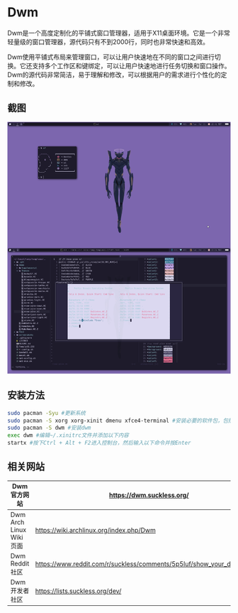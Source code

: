 # Dwm

Dwm是一个高度定制化的平铺式窗口管理器，适用于X11桌面环境。它是一个非常轻量级的窗口管理器，源代码只有不到2000行，同时也非常快速和高效。

Dwm使用平铺式布局来管理窗口，可以让用户快速地在不同的窗口之间进行切换。它还支持多个工作区和键绑定，可以让用户快速地进行任务切换和窗口操作。Dwm的源代码非常简洁，易于理解和修改，可以根据用户的需求进行个性化的定制和修改。

## 截图

![dwm](../img/dwm.png)

## 安装方法

```bash
sudo pacman -Syu #更新系统
sudo pacman -S xorg xorg-xinit dmenu xfce4-terminal #安装必要的软件包，包括X Window System、dmenu、Xfce4 Terminal等
sudo pacman -S dwm #安装dwm
exec dwm #编辑~/.xinitrc文件并添加以下内容
startx #按下Ctrl + Alt + F2进入控制台，然后输入以下命令并按Enter
```

## 相关网站

| Dwm官方网站             | https://dwm.suckless.org/                                    |
| ----------------------- | ------------------------------------------------------------ |
| Dwm Arch Linux Wiki页面 | https://wiki.archlinux.org/index.php/Dwm                     |
| Dwm Reddit社区          | https://www.reddit.com/r/suckless/comments/5p5luf/show_your_dwm_setup/ |
| Dwm开发者社区           | https://lists.suckless.org/dev/                              |

